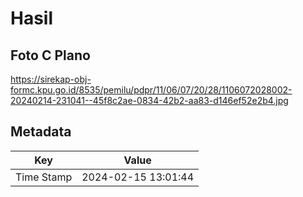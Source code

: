 # Hasil

## Foto C Plano

https://sirekap-obj-formc.kpu.go.id/8535/pemilu/pdpr/11/06/07/20/28/1106072028002-20240214-231041--45f8c2ae-0834-42b2-aa83-d146ef52e2b4.jpg


## Metadata

| Key        | Value               |
| ---------- | ------------------- |
| Time Stamp | 2024-02-15 13:01:44 |



